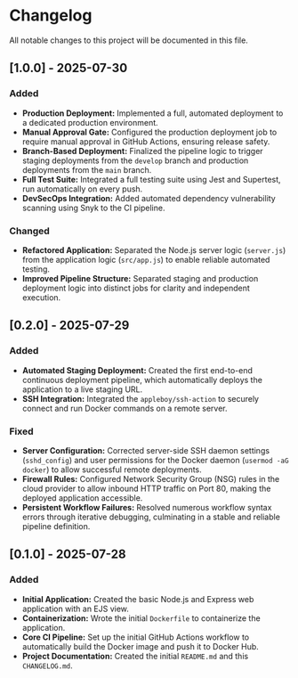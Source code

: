 # Changelog

All notable changes to this project will be documented in this file.

## [1.0.0] - 2025-07-30

### Added
- **Production Deployment:** Implemented a full, automated deployment to a dedicated production environment.
- **Manual Approval Gate:** Configured the production deployment job to require manual approval in GitHub Actions, ensuring release safety.
- **Branch-Based Deployment:** Finalized the pipeline logic to trigger staging deployments from the `develop` branch and production deployments from the `main` branch.
- **Full Test Suite:** Integrated a full testing suite using Jest and Supertest, run automatically on every push.
- **DevSecOps Integration:** Added automated dependency vulnerability scanning using Snyk to the CI pipeline.

### Changed
- **Refactored Application:** Separated the Node.js server logic (`server.js`) from the application logic (`src/app.js`) to enable reliable automated testing.
- **Improved Pipeline Structure:** Separated staging and production deployment logic into distinct jobs for clarity and independent execution.

## [0.2.0] - 2025-07-29

### Added
- **Automated Staging Deployment:** Created the first end-to-end continuous deployment pipeline, which automatically deploys the application to a live staging URL.
- **SSH Integration:** Integrated the `appleboy/ssh-action` to securely connect and run Docker commands on a remote server.

### Fixed
- **Server Configuration:** Corrected server-side SSH daemon settings (`sshd_config`) and user permissions for the Docker daemon (`usermod -aG docker`) to allow successful remote deployments.
- **Firewall Rules:** Configured Network Security Group (NSG) rules in the cloud provider to allow inbound HTTP traffic on Port 80, making the deployed application accessible.
- **Persistent Workflow Failures:** Resolved numerous workflow syntax errors through iterative debugging, culminating in a stable and reliable pipeline definition.

## [0.1.0] - 2025-07-28

### Added
- **Initial Application:** Created the basic Node.js and Express web application with an EJS view.
- **Containerization:** Wrote the initial `Dockerfile` to containerize the application.
- **Core CI Pipeline:** Set up the initial GitHub Actions workflow to automatically build the Docker image and push it to Docker Hub.
- **Project Documentation:** Created the initial `README.md` and this `CHANGELOG.md`.
